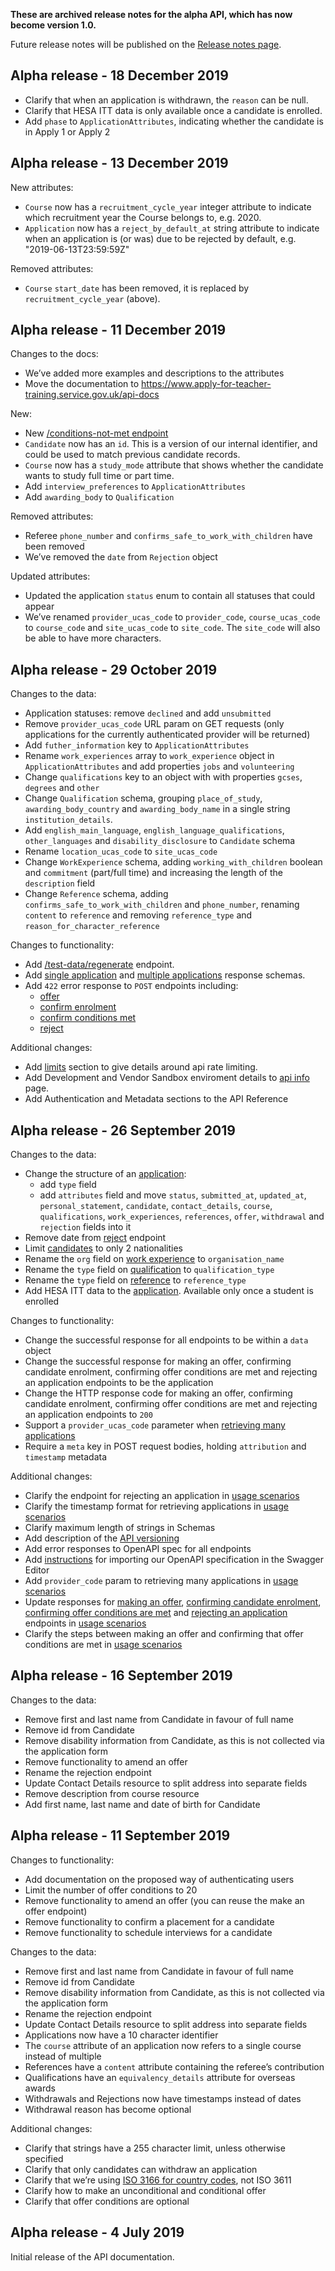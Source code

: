 **These are archived release notes for the alpha API, which has now become version 1.0.**

Future release notes will be published on the [Release notes page](/api-docs/release-notes).

## Alpha release - 18 December 2019

- Clarify that when an application is withdrawn, the `reason` can be null.
- Clarify that HESA ITT data is only available once a candidate is enrolled.
- Add `phase` to `ApplicationAttributes`, indicating whether the candidate is in Apply 1 or Apply 2

## Alpha release - 13 December 2019

New attributes:

- `Course` now has a `recruitment_cycle_year` integer attribute to indicate which recruitment year the Course belongs to, e.g. 2020.
- `Application` now has a `reject_by_default_at` string attribute to indicate when an application is (or was) due to be rejected by default, e.g. "2019-06-13T23:59:59Z"

Removed attributes:

- `Course` `start_date` has been removed, it is replaced by `recruitment_cycle_year` (above).

## Alpha release - 11 December 2019

Changes to the docs:

- We’ve added more examples and descriptions to the attributes
- Move the documentation to <https://www.apply-for-teacher-training.service.gov.uk/api-docs>

New:

- New [/conditions-not-met endpoint](/api-docs/reference#post-conditions-not-met)
- `Candidate` now has an `id`. This is a version of our internal identifier, and could be used to match previous candidate records.
- `Course` now has a `study_mode` attribute that shows whether the candidate wants to study full time or part time.
- Add `interview_preferences` to `ApplicationAttributes`
- Add `awarding_body` to `Qualification`

Removed attributes:

- Referee `phone_number` and `confirms_safe_to_work_with_children` have been removed
- We’ve removed the `date` from `Rejection` object

Updated attributes:

- Updated the application `status` enum to contain all statuses that could appear
- We’ve renamed `provider_ucas_code` to `provider_code`, `course_ucas_code` to `course_code` and `site_ucas_code` to `site_code`. The `site_code` will also be able to have more characters.

## Alpha release - 29 October 2019

Changes to the data:

- Application statuses: remove `declined` and add `unsubmitted`
- Remove `provider_ucas_code` URL param on GET requests (only applications for the currently authenticated provider will be returned)
- Add `futher_information` key to `ApplicationAttributes`
- Rename `work_experiences` array to `work_experience` object in `ApplicationAttributes` and add properties `jobs` and `volunteering`
- Change `qualifications` key to an object with with properties `gcses`, `degrees` and `other`
- Change `Qualification` schema, grouping `place_of_study`, `awarding_body_country` and `awarding_body_name` in a single string `institution_details`.
- Add `english_main_language`, `english_language_qualifications`, `other_languages` and `disability_disclosure` to `Candidate` schema
- Rename `location_ucas_code` to `site_ucas_code`
- Change `WorkExperience` schema, adding `working_with_children` boolean and `commitment` (part/full time) and increasing the length of the `description` field
- Change `Reference` schema, adding `confirms_safe_to_work_with_children` and `phone_number`, renaming `content` to `reference` and removing `reference_type` and `reason_for_character_reference`

Changes to functionality:

- Add [/test-data/regenerate](/api-docs/reference/#post-test-data-regenerate) endpoint.
- Add [single application](/api-docs/reference/#singleapplicationresponse-object) and [multiple applications](/api-docs/reference/#multipleapplicationsresponse-object) response schemas.
- Add `422` error response to `POST` endpoints including:
  - [offer](/api-docs/reference/#post-applications-application_id-offer)
  - [confirm enrolment](/api-docs/reference/#post-applications-application_id-confirm-enrolment)
  - [confirm conditions met](/api-docs/reference/#post-applications-application_id-confirm-conditions-met)
  - [reject](/api-docs/reference/#post-applications-application_id-reject)

Additional changes:

- Add [limits](/api-docs/reference/#rate-limits) section to give details around api rate limiting.
- Add Development and Vendor Sandbox enviroment details to [api info](/api-docs/reference/#api-info) page.
- Add Authentication and Metadata sections to the API Reference

## Alpha release - 26 September 2019

Changes to the data:

- Change the structure of an [application](/api-docs/reference#get-applications):
  - add `type` field
  - add `attributes` field and move `status`, `submitted_at`, `updated_at`, `personal_statement`, `candidate`, `contact_details`, `course`, `qualifications`, `work_experiences`, `references`, `offer`, `withdrawal` and `rejection` fields into it
- Remove date from [reject](/api-docs/reference/#post-applications-application_id-reject) endpoint
- Limit [candidates](/api-docs/reference/#candidate-object) to only 2 nationalities
- Rename the `org` field on [work experience](/api-docs/reference/#workexperience-object) to `organisation_name`
- Rename the `type` field on [qualification](/api-docs/reference/#qualification-object) to `qualification_type`
- Rename the `type` field on [reference](/api-docs/reference/#reference-object) to `reference_type`
- Add HESA ITT data to the [application](/api-docs/reference#get-applications). Available only once a student is enrolled

Changes to functionality:

- Change the successful response for all endpoints to be within a `data` object
- Change the successful response for making an offer, confirming candidate enrolment, confirming offer conditions are met and rejecting an application endpoints to be the application
- Change the HTTP response code for making an offer, confirming candidate enrolment, confirming offer conditions are met and rejecting an application endpoints to `200`
- Support a `provider_ucas_code` parameter when [retrieving many applications](/api-docs/reference#retrieve-many-applications)
- Require a `meta` key in POST request bodies, holding `attribution` and `timestamp` metadata

Additional changes:

- Clarify the endpoint for rejecting an application in [usage scenarios](/api-docs/usage-scenarios)
- Clarify the timestamp format for retrieving applications in [usage scenarios](/api-docs/usage-scenarios)
- Clarify maximum length of strings in Schemas
- Add description of the [API versioning](/#versioning)
- Add error responses to OpenAPI spec for all endpoints
- Add [instructions](/api-docs/reference/#use-the-swagger-editor) for importing our OpenAPI specification in the Swagger Editor
- Add `provider_code` param to retrieving many applications in [usage scenarios](/api-docs/usage-scenarios)
- Update responses for [making an offer](/api-docs/reference/#post-applications-application_id-offer), [confirming candidate enrolment](/api-docs/reference/#post-applications-application_id-confirm-enrolment), [confirming offer conditions are met](/api-docs/reference/#post-applications-application_id-confirm-conditions-met) and [rejecting an application](/api-docs/reference/#post-applications-application_id-reject) endpoints in [usage scenarios](/api-docs/usage-scenarios)
- Clarify the steps between making an offer and confirming that offer conditions are met in [usage scenarios](/api-docs/usage-scenarios)

## Alpha release - 16 September 2019

Changes to the data:

- Remove first and last name from Candidate in favour of full name
- Remove id from Candidate
- Remove disability information from Candidate, as this is not collected via the application form
- Remove functionality to amend an offer
- Rename the rejection endpoint
- Update Contact Details resource to split address into separate fields
- Remove description from course resource
- Add first name, last name and date of birth for Candidate

## Alpha release - 11 September 2019

Changes to functionality:

- Add documentation on the proposed way of authenticating users
- Limit the number of offer conditions to 20
- Remove functionality to amend an offer (you can reuse the make an offer endpoint)
- Remove functionality to confirm a placement for a candidate
- Remove functionality to schedule interviews for a candidate

Changes to the data:

- Remove first and last name from Candidate in favour of full name
- Remove id from Candidate
- Remove disability information from Candidate, as this is not collected via the application form
- Rename the rejection endpoint
- Update Contact Details resource to split address into separate fields
- Applications now have a 10 character identifier
- The `course` attribute of an application now refers to a single course instead of multiple
- References have a `content` attribute containing the referee’s contribution
- Qualifications have an `equivalency_details` attribute for overseas awards
- Withdrawals and Rejections now have timestamps instead of dates
- Withdrawal reason has become optional

Additional changes:

- Clarify that strings have a 255 character limit, unless otherwise specified
- Clarify that only candidates can withdraw an application
- Clarify that we’re using [ISO 3166 for country codes](/api-docs/#codes-and-reference-data), not ISO 3611
- Clarify how to make an unconditional and conditional offer
- Clarify that offer conditions are optional

## Alpha release - 4 July 2019

Initial release of the API documentation.
